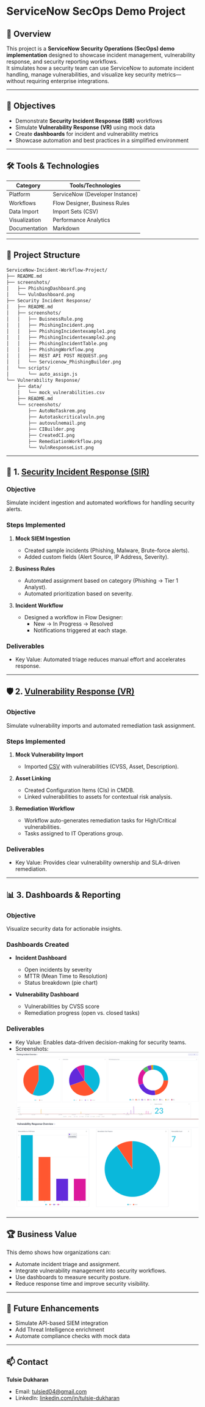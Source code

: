 # ServiceNow SecOps Demo Project

## 📌 Overview
This project is a **ServiceNow Security Operations (SecOps) demo implementation** designed to showcase incident management, vulnerability response, and security reporting workflows.  
It simulates how a security team can use ServiceNow to automate incident handling, manage vulnerabilities, and visualize key security metrics—without requiring enterprise integrations.

---

## 🎯 Objectives
- Demonstrate **Security Incident Response (SIR)** workflows
- Simulate **Vulnerability Response (VR)** using mock data
- Create **dashboards** for incident and vulnerability metrics
- Showcase automation and best practices in a simplified environment

---

## 🛠 Tools & Technologies
| Category             | Tools/Technologies         |
|----------------------|---------------------------|
| Platform             | ServiceNow (Developer Instance) |
| Workflows            | Flow Designer, Business Rules |
| Data Import          | Import Sets (CSV)         |
| Visualization        | Performance Analytics     |
| Documentation        | Markdown |

---

## 🚀 Project Structure
```plaintext
ServiceNow-Incident-Workflow-Project/
├── README.md
├── screenshots/
│   ├── PhishingDashboard.png
│   └── VulnDashboard.png
├── Security Incident Response/
│   ├── README.md
│   ├── screenshots/
│   │   ├── BuisnessRule.png
│   │   ├── PhishingIncident.png
│   │   ├── PhishingIncidentexample1.png
│   │   ├── PhishingIncidentexample2.png
│   │   ├── PhishingIncidentTable.png
│   │   ├── PhishingWorkflow.png
│   │   ├── REST API POST REQUEST.png
│   │   └── Servicenow_PhishingBuilder.png
│   └── scripts/
│       └── auto_assign.js
└── Vulnerability Response/
    ├── data/
    │   └── mock_vulnerabilities.csv
    ├── README.md
    └── screenshots/
        ├── AutoNoTaskrem.png
        ├── Autotaskcriticalvuln.png
        ├── autovulnemail.png
        ├── CIBuilder.png
        ├── CreatedCI.png
        ├── RemediationWorkflow.png
        └── VulnResponseList.png

```

---

## 🔐 1. [Security Incident Response (SIR)](./Security%20Incident%20Response/README.md)
### Objective
Simulate incident ingestion and automated workflows for handling security alerts.

### Steps Implemented
1. **Mock SIEM Ingestion**
   - Created sample incidents (Phishing, Malware, Brute-force alerts).
   - Added custom fields (Alert Source, IP Address, Severity).
   
2. **Business Rules**
   - Automated assignment based on category (Phishing → Tier 1 Analyst).
   - Automated prioritization based on severity.

3. **Incident Workflow**
   - Designed a workflow in Flow Designer:
     - New → In Progress → Resolved
     - Notifications triggered at each stage.

### Deliverables
- Key Value: Automated triage reduces manual effort and accelerates response.

---

## 🛡 2. [Vulnerability Response (VR)](./Vulnerability%20Response/README.md)
### Objective
Simulate vulnerability imports and automated remediation task assignment.

### Steps Implemented
1. **Mock Vulnerability Import**
   - Imported [CSV](./Vulnerability%20Response/data/mock_vulnerabilities.csv`) with vulnerabilities (CVSS, Asset, Description).

2. **Asset Linking**
   - Created Configuration Items (CIs) in CMDB.
   - Linked vulnerabilities to assets for contextual risk analysis.

3. **Remediation Workflow**
   - Workflow auto-generates remediation tasks for High/Critical vulnerabilities.
   - Tasks assigned to IT Operations group.

### Deliverables
- Key Value: Provides clear vulnerability ownership and SLA-driven remediation.

---

## 📊 3. Dashboards & Reporting
### Objective
Visualize security data for actionable insights.

### Dashboards Created
- **Incident Dashboard**
  - Open incidents by severity
  - MTTR (Mean Time to Resolution)
  - Status breakdown (pie chart)

- **Vulnerability Dashboard**
  - Vulnerabilities by CVSS score
  - Remediation progress (open vs. closed tasks)

### Deliverables
- Key Value: Enables data-driven decision-making for security teams.
- Screenshots:
![](./screenshots/PhishingDashboard.png)
![](./screenshots/VulnDashboard.png)

---

## 🏆 Business Value
This demo shows how organizations can:
- Automate incident triage and assignment.
- Integrate vulnerability management into security workflows.
- Use dashboards to measure security posture.
- Reduce response time and improve security visibility.

---

## 📝 Future Enhancements
- Simulate API-based SIEM integration
- Add Threat Intelligence enrichment
- Automate compliance checks with mock data

---

## 📫 Contact
**Tulsie Dukharan**  
- Email: tulsied04@gmail.com  
- LinkedIn: [linkedin.com/in/tulsie-dukharan](https://www.linkedin.com/in/tulsie-dukharan)

